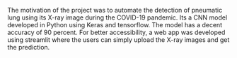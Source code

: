 The motivation of the project was to automate the detection of pneumatic lung using its X-ray image during the COVID-19 pandemic. Its a CNN model developed in Python using Keras and tensorflow. The model has a decent accuracy of 90 percent. For better accessibility, a web app was developed using streamlit where the users can simply upload the X-ray images and get the prediction.
